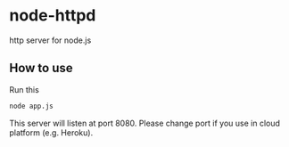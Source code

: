 # node-httpd
http server for node.js

## How to use
Run this
```bash
node app.js
```

This server will listen at port 8080.
Please change port if you use in cloud platform (e.g. Heroku).
